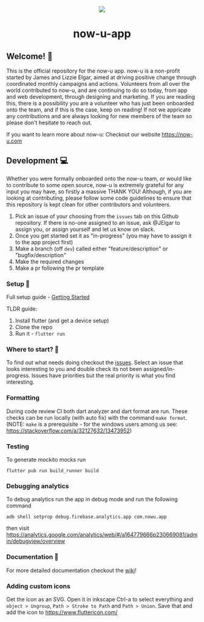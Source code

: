 <div style='text-align: center;'><img src='https://github.com/now-u/now-u-campaigns/blob/dev/public/favicons/favicon.png'/><h1>now-u-app</h1></div>

## Welcome! :wave:

This is the official repository for the now-u app. now-u is a non-profit started by James and Lizzie Elgar, aimed at driving positive change through coordinated monthly campaigns and actions. Volunteers from all over the world contributed to now-u, and are continuing to do so today, from app and web development, through designing and marketing. If you are reading this, there is a possibility you are a volunteer who has just been onboarded onto the team, and if this is the case, keep on reading! If not we appricate any contributions and are always looking for new members of the team so please don't hesitate to reach out.

If you want to learn more about now-u: 
Checkout our website https://now-u.com

## Development :computer:

Whether you were formally onboarded onto the now-u team, or would like to contribute to some open source, now-u is extremely grateful for any input you may have, so firstly a massive THANK YOU! Although, if you are looking at contributing, please follow some code guidelines to ensure that this repository is kept clean for other contributors and volunteers. 

1. Pick an issue of your choosing from the `issues` tab on this Github repository. If there is no-one assigned to an issue, ask @JElgar to assign you, or assign yourself and let us know on slack. 
2. Once you get started set it as "in-progress" (you may have to assign it to the app project first)
3. Make a branch (off `dev`) called either "feature/description" or "bugfix/description"
4. Make the required changes
6. Make a pr following the pr template

### Setup :hammer:

Full setup guide - [Getting Started](https://github.com/now-u/now-u-app/wiki/Getting-Started)

TLDR guide:

1. Install flutter (and get a device setup)
2. Clone the repo
3. Run it - `flutter run`

### Where to start? :information_desk_person:

To find out what needs doing checkout the [issues](https://github.com/now-u/now-u-app/issues). Select an issue that looks interesting to you and double check its not been assigned/in-progress. Issues have priorities but the real priority is what you find interesting.

### Formatting

During code review CI both dart analyzer and dart format are run. These checks can be run locally (with auto fix) with the command `make format`. (NOTE: `make` is a prerequisite - for the windows users among us see: https://stackoverflow.com/a/32127632/13473952)

### Testing

To generate mockito mocks run 

```
flutter pub run build_runner build
```

### Debugging analytics

To debug analytics run the app in debug mode and run the following command

```
adb shell setprop debug.firebase.analytics.app com.nowu.app
```

then visit https://analytics.google.com/analytics/web/#/a164779666p230669081/admin/debugview/overview

### Documentation :book:

For more detailed documentation checkout the [wiki](https://github.com/now-u/now-u-app/wiki)!

### Adding custom icons

Get the icon as an SVG. Open it in inkscape Ctrl-a to select everything and `object > Ungroup`, `Path > Stroke to Path` and `Path > Union`. Save that and add the icon to https://www.fluttericon.com/
